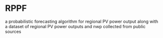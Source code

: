 # RPPF
a probabilistic forecasting algorithm for regional PV power output along with a dataset of regional PV power outputs and nwp collected from public sources
